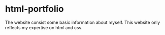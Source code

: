 # html-portfolio
The website consist some basic information about myself. This website only reflects my expertise on html and css.
